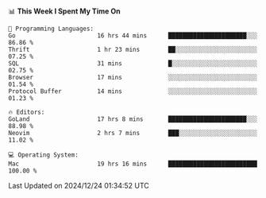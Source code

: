 <!--START_SECTION:waka-->
📊 **This Week I Spent My Time On** 

```text
💬 Programming Languages: 
Go                       16 hrs 44 mins      ██████████████████████░░░   86.86 % 
Thrift                   1 hr 23 mins        ██░░░░░░░░░░░░░░░░░░░░░░░   07.25 % 
SQL                      31 mins             █░░░░░░░░░░░░░░░░░░░░░░░░   02.75 % 
Browser                  17 mins             ░░░░░░░░░░░░░░░░░░░░░░░░░   01.54 % 
Protocol Buffer          14 mins             ░░░░░░░░░░░░░░░░░░░░░░░░░   01.23 % 

🔥 Editors: 
GoLand                   17 hrs 8 mins       ██████████████████████░░░   88.98 % 
Neovim                   2 hrs 7 mins        ███░░░░░░░░░░░░░░░░░░░░░░   11.02 % 

💻 Operating System: 
Mac                      19 hrs 16 mins      █████████████████████████   100.00 % 
```


 Last Updated on 2024/12/24 01:34:52 UTC
<!--END_SECTION:waka-->
